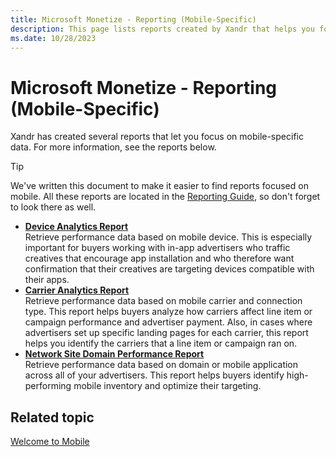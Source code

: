 ```yaml
---
title: Microsoft Monetize - Reporting (Mobile-Specific)
description: This page lists reports created by Xandr that helps you focus on mobile-specific data. 
ms.date: 10/28/2023
---
```



# Microsoft Monetize - Reporting (Mobile-Specific)

Xandr has created several reports that let you
focus on mobile-specific data. For more information, see the reports
below.

> [!TIP]
> We've written this document to make it easier to find reports focused on mobile. All these reports are located in the [Reporting Guide](reporting-guide.md), so don't forget to look there as well.

- **[Device Analytics Report](device-analytics-report.md)**  
  Retrieve performance data based on mobile device. This is especially
  important for buyers working with in-app advertisers who traffic
  creatives that encourage app installation and who therefore want
  confirmation that their creatives are targeting devices compatible
  with their apps.
- **[Carrier Analytics Report](carrier-analytics-report.md)**  
  Retrieve performance data based on mobile carrier and connection type.
  This report helps buyers analyze how carriers affect
  line item or campaign performance and
  advertiser payment. Also, in cases where advertisers set up specific
  landing pages for each carrier, this report helps you identify the
  carriers that a line item or campaign ran on.
- **[Network Site Domain Performance Report](network-site-domain-performance-report.md)**  
  Retrieve performance data based on domain or mobile application across
  all of your advertisers. This report helps buyers identify
  high-performing mobile inventory and optimize their targeting.

## Related topic

[Welcome to Mobile](welcome-to-mobile.md)